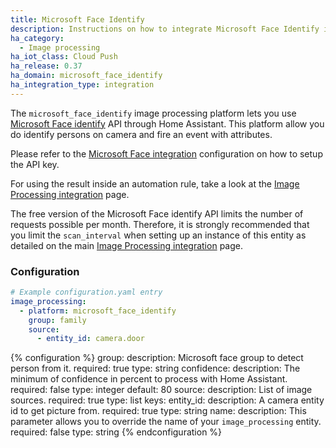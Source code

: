 ```yaml
---
title: Microsoft Face Identify
description: Instructions on how to integrate Microsoft Face Identify into Home Assistant.
ha_category:
  - Image processing
ha_iot_class: Cloud Push
ha_release: 0.37
ha_domain: microsoft_face_identify
ha_integration_type: integration
---
```


The `microsoft_face_identify` image processing platform lets you use
[Microsoft Face identify](https://azure.microsoft.com/products/cognitive-services/)
API through Home Assistant. This platform allow you do identify persons on
camera and fire an event with attributes.

Please refer to the [Microsoft Face integration](/integrations/microsoft_face/) configuration on
how to setup the API key.

For using the result inside an automation rule,
take a look at the [Image Processing integration](/integrations/image_processing/) page.

<div class='note'>

The free version of the Microsoft Face identify API limits the number of requests possible per month. Therefore, it is strongly recommended that you limit the `scan_interval` when setting up an instance of this entity as detailed on the main [Image Processing integration](/integrations/image_processing/) page.

</div>

### Configuration

```yaml
# Example configuration.yaml entry
image_processing:
  - platform: microsoft_face_identify
    group: family
    source:
      - entity_id: camera.door
```

{% configuration %}
group:
  description: Microsoft face group to detect person from it.
  required: true
  type: string
confidence:
  description: The minimum of confidence in percent to process with Home Assistant.
  required: false
  type: integer
  default: 80
source:
  description: List of image sources.
  required: true
  type: list
  keys:
    entity_id:
      description: A camera entity id to get picture from.
      required: true
      type: string
    name:
      description: This parameter allows you to override the name of your `image_processing` entity.
      required: false
      type: string
{% endconfiguration %}
